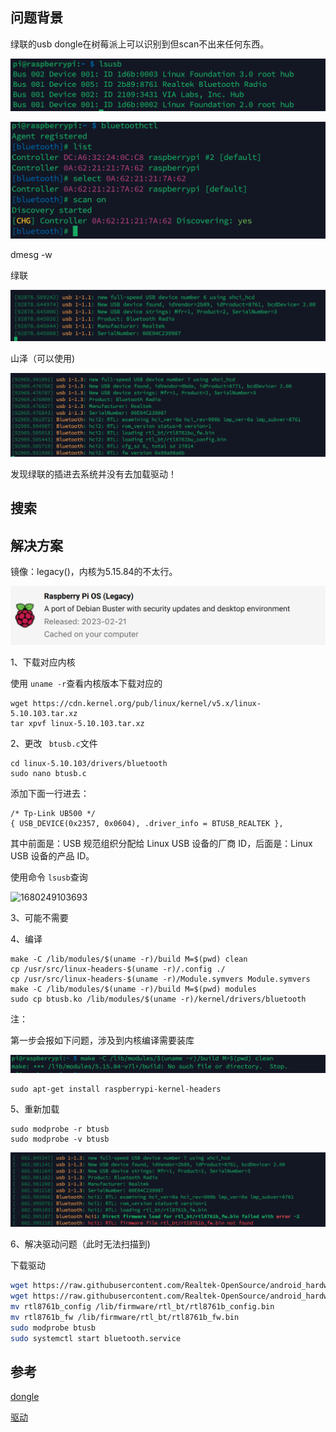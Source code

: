 ## 问题背景

绿联的usb dongle在树莓派上可以识别到但scan不出来任何东西。

![1680235581358](image/finish/1680235581358.png)

![1680235845808](image/finish/1680235845808.png)

dmesg -w

绿联

![1680236070557](image/finish/1680236070557.png)

山泽（可以使用)

![1680236115088](image/finish/1680236115088.png)

发现绿联的插进去系统并没有去加载驱动！

## 搜索




## 解决方案

镜像：legacy()，内核为5.15.84的不太行。

![1680251162987](image/finish/1680251162987.png)

1、下载对应内核

使用 ``uname -r``查看内核版本下载对应的

```
wget https://cdn.kernel.org/pub/linux/kernel/v5.x/linux-5.10.103.tar.xz
tar xpvf linux-5.10.103.tar.xz
```


2、更改 `` btusb.c``文件

```
cd linux-5.10.103/drivers/bluetooth
sudo nano btusb.c
```

添加下面一行进去：

```
/* Tp-Link UB500 */
{ USB_DEVICE(0x2357, 0x0604), .driver_info = BTUSB_REALTEK },
```

其中前面是：USB 规范组织分配给 Linux USB 设备的厂商 ID，后面是：Linux USB 设备的产品 ID。

使用命令 ``lsusb``查询

![1680249103693](https://file+.vscode-resource.vscode-cdn.net/Users/makaka/code-repository/makaka/%E8%93%9D%E7%89%99%E9%80%82%E9%85%8D%E5%99%A8%E5%8F%8Ausb/image/finish/1680249103693.png)

3、可能不需要

4、编译


```
make -C /lib/modules/$(uname -r)/build M=$(pwd) clean
cp /usr/src/linux-headers-$(uname -r)/.config ./
cp /usr/src/linux-headers-$(uname -r)/Module.symvers Module.symvers
make -C /lib/modules/$(uname -r)/build M=$(pwd) modules
sudo cp btusb.ko /lib/modules/$(uname -r)/kernel/drivers/bluetooth
```

注：

第一步会报如下问题，涉及到内核编译需要装库

![1680240504676](image/finish/1680240504676.png)

```
sudo apt-get install raspberrypi-kernel-headers
```


5、重新加载

```
sudo modprobe -r btusb
sudo modprobe -v btusb
```


![1680248821289](image/finish/1680248821289.png)


6、解决驱动问题（此时无法扫描到)

下载驱动

```bash
wget https://raw.githubusercontent.com/Realtek-OpenSource/android_hardware_realtek/rtk1395/bt/rtkbt/Firmware/BT/rtl8761b_config
wget https://raw.githubusercontent.com/Realtek-OpenSource/android_hardware_realtek/rtk1395/bt/rtkbt/Firmware/BT/rtl8761b_fw
mv rtl8761b_config /lib/firmware/rtl_bt/rtl8761b_config.bin
mv rtl8761b_fw /lib/firmware/rtl_bt/rtl8761b_fw.bin
sudo modprobe btusb
sudo systemctl start bluetooth.service
```



## 参考

[dongle](https://askubuntu.com/questions/1370663/bluetooth-scan-doesnt-detect-any-device-on-ubuntu-21-10)

[驱动](https://askubuntu.com/questions/1339825/ubuntu-21-04-bluetooth-5-0-dongle-does-not-work-and-says-theres-no-firmware)
